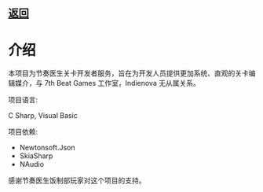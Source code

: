 ## [返回](../RhythmToolkit.md)

# 介绍

本项目为节奏医生关卡开发者服务，旨在为开发人员提供更加系统、直观的关卡编辑媒介，与 7th Beat Games 工作室，Indienova 无从属关系。  

项目语言:  

C Sharp, Visual Basic

项目依赖:  

- Newtonsoft.Json
- SkiaSharp
- NAudio

感谢节奏医生饭制部玩家对这个项目的支持。